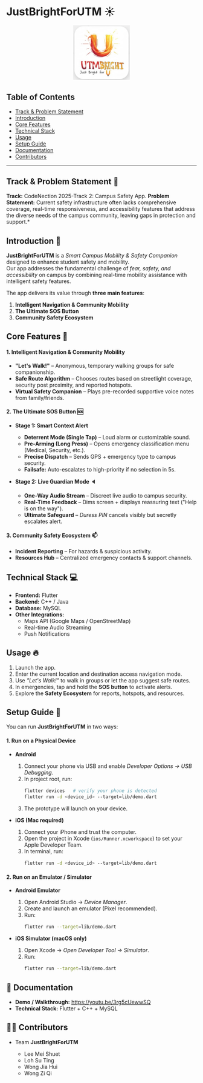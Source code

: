 # JustBrightForUTM :sunny: 
<p align="center">
  <img src="assets/images/utmbright logo.jpg" width="150" hspace="20">
</p>

## Table of Contents
- [Track & Problem Statement](#track--problem-statement--mag_right)
- [Introduction](#introduction--mega)
- [Core Features](#core-features--star2)
- [Technical Stack](#-technical-stack--computer)
- [Usage](#usage--fire)
- [Setup Guide](#setup-guide--memo)
- [Documentation](#-documentation)
- [Contributors](#-contributors)

---
## Track & Problem Statement  :mag_right:
**Track:** CodeNection 2025-Track 2: Campus Safety App.
**Problem Statement:** Current safety infrastructure often lacks comprehensive coverage, real-time responsiveness, and accessibility features that address the diverse needs of the campus community, leaving gaps in protection and support.*  

##  Introduction  :mega:
**JustBrightForUTM** is a *Smart Campus Mobility & Safety Companion* designed to enhance student safety and mobility.  
Our app addresses the fundamental challenge of *fear, safety, and accessibility* on campus by combining real-time mobility assistance with intelligent safety features.  

The app delivers its value through **three main features**:  

1. **Intelligent Navigation & Community Mobility**  
2. **The Ultimate SOS Button**  
3. **Community Safety Ecosystem**  



##  Core Features  :star2:

#### 1. Intelligent Navigation & Community Mobility  
  - **"Let's Walk!"** – Anonymous, temporary walking groups for safe companionship.  
  - **Safe Route Algorithm** – Chooses routes based on streetlight coverage, security post proximity, and reported hotspots.  
  - **Virtual Safety Companion** – Plays pre-recorded supportive voice notes from family/friends.  


#### 2. The Ultimate SOS Button  :sos:
- **Stage 1: Smart Context Alert**  
  - **Deterrent Mode (Single Tap)** – Loud alarm or customizable sound.  
  - **Pre-Arming (Long Press)** – Opens emergency classification menu (Medical, Security, etc.).  
  - **Precise Dispatch** – Sends GPS + emergency type to campus security.  
  - **Failsafe:** Auto-escalates to high-priority if no selection in 5s.  

- **Stage 2: Live Guardian Mode**  :speaker:
  - **One-Way Audio Stream** – Discreet live audio to campus security.  
  - **Real-Time Feedback** – Dims screen + displays reassuring text ("Help is on the way").  
  - **Ultimate Safeguard** – *Duress PIN* cancels visibly but secretly escalates alert.  


#### 3. Community Safety Ecosystem  :mailbox:
- **Incident Reporting** – For hazards & suspicious activity.  
- **Resources Hub** – Centralized emergency contacts & support channels.  



## Technical Stack  :computer:
- **Frontend:** Flutter 
- **Backend:** C++ / Java
- **Database:** MySQL
- **Other Integrations:**  
  - Maps API (Google Maps / OpenStreetMap)  
  - Real-time Audio Streaming  
  - Push Notifications  


## Usage  :fire:
1. Launch the app.  
2. Enter the current location and destination access navigation mode.  
3. Use *"Let's Walk!"* to walk in groups or let the app suggest safe routes.  
4. In emergencies, tap and hold the **SOS button** to activate alerts.  
5. Explore the **Safety Ecosystem** for reports, hotspots, and resources.  

## Setup Guide  :memo:
You can run **JustBrightForUTM** in two ways:  

#### 1. Run on a Physical Device  
- **Android**  
  1. Connect your phone via USB and enable *Developer Options → USB Debugging*.  
  2. In project root, run:  
     ```bash
     flutter devices   # verify your phone is detected
     flutter run -d <device_id> --target=lib/demo.dart
     ```  
  3. The prototype will launch on your device.  

- **iOS (Mac required)**  
  1. Connect your iPhone and trust the computer.  
  2. Open the project in Xcode (`ios/Runner.xcworkspace`) to set your Apple Developer Team.  
  3. In terminal, run:  
     ```bash
     flutter run -d <device_id> --target=lib/demo.dart
     ```  

#### 2. Run on an Emulator / Simulator  
- **Android Emulator**  
  1. Open Android Studio → *Device Manager*.  
  2. Create and launch an emulator (Pixel recommended).  
  3. Run:  
     ```bash
     flutter run --target=lib/demo.dart
     ```  

- **iOS Simulator (macOS only)**  
  1. Open Xcode → *Open Developer Tool → Simulator*.  
  2. Run:  
     ```bash
     flutter run --target=lib/demo.dart
     ```  


## 📖 Documentation  
- **Demo / Walkthrough:** https://youtu.be/3rg5cUewwSQ
- **Technical Stack:** Flutter + C++ + MySQL 


## 👨‍💻 Contributors  
- Team **JustBrightForUTM**

  -   Lee Mei Shuet
  -   Loh Su Ting
  -   Wong Jia Hui
  -   Wong Zi Qi



